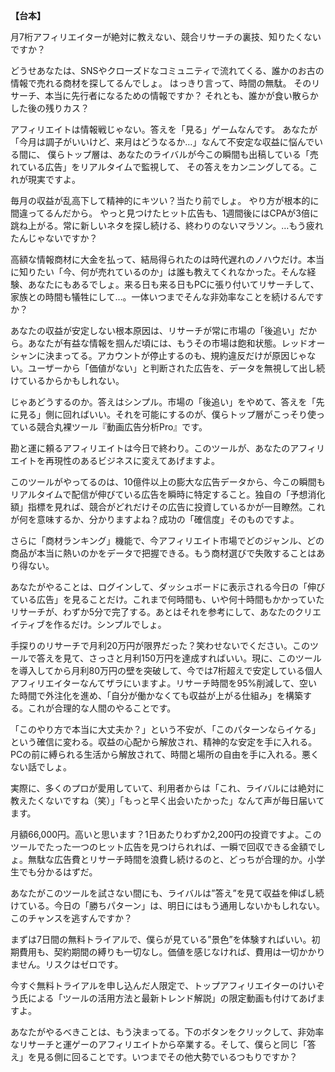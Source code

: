 **【台本】**

月7桁アフィリエイターが絶対に教えない、競合リサーチの裏技、知りたくないですか？

どうせあなたは、SNSやクローズドなコミュニティで流れてくる、誰かのお古の情報で売れる商材を探してるんでしょ。
はっきり言って、時間の無駄。
そのリサーチ、本当に先行者になるための情報ですか？
それとも、誰かが食い散らかした後の残りカス？

アフィリエイトは情報戦じゃない。答えを「見る」ゲームなんです。
あなたが「今月は調子がいいけど、来月はどうなるか…」なんて不安定な収益に悩んでいる間に、
僕らトップ層は、あなたのライバルが今この瞬間も出稿している「売れている広告」をリアルタイムで監視して、
その答えをカンニングしてる。これが現実ですよ。

毎月の収益が乱高下して精神的にキツい？当たり前でしょ。
やり方が根本的に間違ってるんだから。
やっと見つけたヒット広告も、1週間後にはCPAが3倍に跳ね上がる。常に新しいネタを探し続ける、終わりのないマラソン。…もう疲れたんじゃないですか？

高額な情報商材に大金を払って、結局得られたのは時代遅れのノハウだけ。本当に知りたい「今、何が売れているのか」は誰も教えてくれなかった。そんな経験、あなたにもあるでしょ。来る日も来る日もPCに張り付いてリサーチして、家族との時間も犠牲にして…。一体いつまでそんな非効率なことを続けるんですか？

あなたの収益が安定しない根本原因は、リサーチが常に市場の「後追い」だから。あなたが有益な情報を掴んだ頃には、もうその市場は飽和状態。レッドオーシャンに決まってる。アカウントが停止するのも、規約違反だけが原因じゃない。ユーザーから「価値がない」と判断された広告を、データを無視して出し続けているからかもしれない。

じゃあどうするのか。答えはシンプル。市場の「後追い」をやめて、答えを「先に見る」側に回ればいい。それを可能にするのが、僕らトップ層がこっそり使っている競合丸裸ツール『動画広告分析Pro』です。

勘と運に頼るアフィリエイトは今日で終わり。このツールが、あなたのアフィリエイトを再現性のあるビジネスに変えてあげますよ。

このツールがやってるのは、10億件以上の膨大な広告データから、今この瞬間もリアルタイムで配信が伸びている広告を瞬時に特定すること。独自の「予想消化額」指標を見れば、競合がどれだけその広告に投資しているかが一目瞭然。これが何を意味するか、分かりますよね？成功の「確信度」そのものですよ。

さらに「商材ランキング」機能で、今アフィリエイト市場でどのジャンル、どの商品が本当に熱いのかをデータで把握できる。もう商材選びで失敗することはあり得ない。

あなたがやることは、ログインして、ダッシュボードに表示される今日の「伸びている広告」を見ることだけ。これまで何時間も、いや何十時間もかかっていたリサーチが、わずか5分で完了する。あとはそれを参考にして、あなたのクリエイティブを作るだけ。シンプルでしょ。

手探りのリサーチで月利20万円が限界だった？笑わせないでください。このツールで答えを見て、さっさと月利150万円を達成すればいい。現に、このツールを導入してから月利80万円の壁を突破して、今では7桁超えで安定している個人アフィリエイターなんてザラにいますよ。リサーチ時間を95%削減して、空いた時間で外注化を進め、「自分が働かなくても収益が上がる仕組み」を構築する。これが合理的な人間のやることです。

「このやり方で本当に大丈夫か？」という不安が、「このパターンならイケる」という確信に変わる。収益の心配から解放され、精神的な安定を手に入れる。PCの前に縛られる生活から解放されて、時間と場所の自由を手に入れる。悪くない話でしょ。

実際に、多くのプロが愛用していて、利用者からは「これ、ライバルには絶対に教えたくないですね（笑）」「もっと早く出会いたかった」なんて声が毎日届いてます。

月額66,000円。高いと思います？1日あたりわずか2,200円の投資ですよ。このツールでたった一つのヒット広告を見つけられれば、一瞬で回収できる金額でしょ。無駄な広告費とリサーチ時間を浪費し続けるのと、どっちが合理的か。小学生でも分かるはずだ。

あなたがこのツールを試さない間にも、ライバルは”答え”を見て収益を伸ばし続けている。今日の「勝ちパターン」は、明日にはもう通用しないかもしれない。このチャンスを逃すんですか？

まずは7日間の無料トライアルで、僕らが見ている”景色”を体験すればいい。初期費用も、契約期間の縛りも一切なし。価値を感じなければ、費用は一切かかりません。リスクはゼロです。

今すぐ無料トライアルを申し込んだ人限定で、トップアフィリエイターのけいぞう氏による「ツールの活用方法と最新トレンド解説」の限定動画も付けてあげますよ。

あなたがやるべきことは、もう決まってる。下のボタンをクリックして、非効率なリサーチと運ゲーのアフィリエイトから卒業する。そして、僕らと同じ「答え」を見る側に回ることです。いつまでその他大勢でいるつもりですか？
